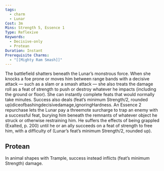 ```yaml
---
tags:
  - charm
  - Lunar
Cost: 3m
Mins: Strength 5, Essence 1
Type: Reflexive
Keywords:
  - Decisive-only
  - Protean
Duration: Instant
Prerequisite Charms:
  - "[[Mighty Ram Smash]]"
---
```

The battlefield shatters beneath the Lunar’s monstrous force. When she knocks a foe prone or moves him between range bands with a decisive attack — such as a slam or a smash attack — she also treats the damage roll as a feat of strength to push or destroy whatever he impacts (including the ground or floor). She can instantly complete feats that would normally take minutes. Success also deals (feat’s minimum Strength/2, rounded up)diceofbashingdecisivedamage,ignoringHardness. An Essence 2 repurchase lets the Lunar pay a threemote surcharge to trap an enemy with a successful feat, burying him beneath the remnants of whatever object he struck or otherwise restraining him. He suffers the effects of being grappled (Exalted, p. 200) until he or an ally succeeds on a feat of strength to free him, with a difficulty of (Lunar’s feat’s minimum Strength/2, rounded up). 
## Protean 

In animal shapes with Trample, success instead inflicts (feat’s minimum Strength) damage.